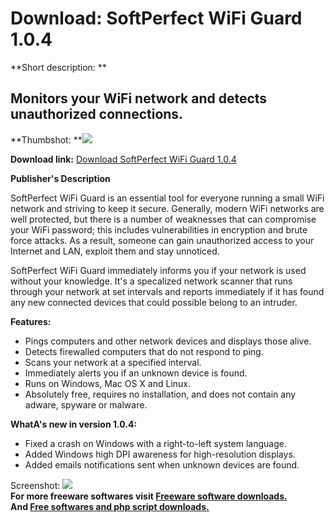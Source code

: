 # Download: SoftPerfect WiFi Guard 1.0.4

**Short description: **

## Monitors your WiFi network and detects unauthorized connections.

  
**Thumbshot: **![](http://www.freewarefiles.com/screenshot/spwifiguard_md.jpg)   
  
**Download link:** [Download SoftPerfect WiFi Guard 1.0.4](http://freesoftwares.boysofts.com/SoftPerfect-WiFi-Guard_program_81700.html)  
  

**Publisher's Description**  
  

SoftPerfect WiFi Guard is an essential tool for everyone running a small WiFi
network and striving to keep it secure. Generally, modern WiFi networks are
well protected, but there is a number of weaknesses that can compromise your
WiFi password; this includes vulnerabilities in encryption and brute force
attacks. As a result, someone can gain unauthorized access to your Internet
and LAN, exploit them and stay unnoticed.

SoftPerfect WiFi Guard immediately informs you if your network is used without
your knowledge. It's a specalized network scanner that runs through your
network at set intervals and reports immediately if it has found any new
connected devices that could possible belong to an intruder.

**Features:**

  * Pings computers and other network devices and displays those alive. 
  * Detects firewalled computers that do not respond to ping. 
  * Scans your network at a specified interval. 
  * Immediately alerts you if an unknown device is found. 
  * Runs on Windows, Mac OS X and Linux. 
  * Absolutely free, requires no installation, and does not contain any adware, spyware or malware. 

**WhatA's new in version 1.0.4:**

  * Fixed a crash on Windows with a right-to-left system language. 
  * Added Windows high DPI awareness for high-resolution displays. 
  * Added emails notifications sent when unknown devices are found. 

  
  
Screenshot: ![](http://www.freewarefiles.com/screenshot/spwifiguard.jpg)  
**For more freeware softwares visit [Freeware software downloads.](http://freesoftwares.boysofts.com/)**   
**And [Free softwares and php script downloads.](http://www.boysofts.com/)**


